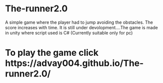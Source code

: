 <h1>The-runner2.0</h1>
A simple game where the player had to jump avoiding the obstacles. The score increases with time. It is still under devolopment....The game is made in unity where script used is C#
(Currently suitable only for pc)
<h1>To play the game click  https://advay004.github.io/The-runner2.0/</h1>
